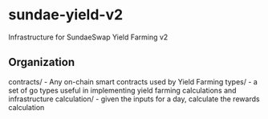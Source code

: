 # sundae-yield-v2
Infrastructure for SundaeSwap Yield Farming v2

## Organization

contracts/  - Any on-chain smart contracts used by Yield Farming
types/ - a set of go types useful in implementing yield farming calculations and infrastructure
calculation/ - given the inputs for a day, calculate the rewards calculation
